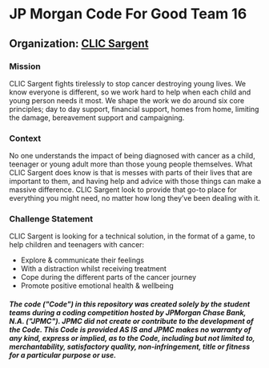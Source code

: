 # JP Morgan Code For Good Team 16
## Organization: [CLIC Sargent](https://www.clicsargent.org.uk/)

### Mission
CLIC Sargent fights tirelessly to stop cancer destroying young lives. We know everyone is different, so we work hard to help when each child and young person needs it most. We shape the work we do around six core principles; day to day support, financial support, homes from home, limiting the damage, bereavement support and campaigning.

### Context
No one understands the impact of being diagnosed with cancer as a child, teenager or young adult more than those young people themselves. What CLIC Sargent does know is that is messes with parts of their lives that are important to them, and having help and advice with those things can make a massive difference. CLIC Sargent look to provide that go-to place for everything you might need, no matter how long they’ve been dealing with it.

### Challenge Statement
CLIC Sargent is looking for a technical solution, in the format of a game, to help children and teenagers with cancer:
- Explore & communicate their feelings
- With a distraction whilst receiving treatment
- Cope during the different parts of the cancer journey
- Promote positive emotional health & wellbeing


##### The code ("Code") in this repository was created solely by the student teams during a coding competition hosted by JPMorgan Chase Bank, N.A. ("JPMC").						JPMC did not create or contribute to the development of the Code.  This Code is provided AS IS and JPMC makes no warranty of any kind, express or implied, as to the Code,						including but not limited to, merchantability, satisfactory quality, non-infringement, title or fitness for a particular purpose or use.